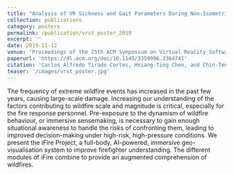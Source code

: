 ```yaml
---
title: "Analysis of VR Sickness and Gait Parameters During Non-Isometric Virtual Walking with Large Translational Gain"
collection: publications
category: posters
permalink: /publication/vrst_poster_2019
excerpt: ''
date: 2019-11-12
venue: 'Proceedings of the 25th ACM Symposium on Virtual Reality Software and Technology'
paperurl: 'https://dl.acm.org/doi/10.1145/3359996.3364741'
citation: 'Carlos Alfredo Tirado Cortes, Hsiang-Ting Chen, and Chin-Teng Lin. 2019. Analysis of VR Sickness and Gait Parameters During Non-Isometric Virtual Walking with Large Translational Gain. In Proceedings of the 25th ACM Symposium on Virtual Reality Software and Technology (VRST 19). Association for Computing Machinery, New York, NY, USA, Article 54, 1–2. https://doi.org/10.1145/3359996.3364741'
teaser: '/images/vrst_poster.jpg'
---
```


The frequency of extreme wildfire events has increased in the past few years, causing large-scale damage. Increasing our understanding of the factors contributing to wildfire scale and magnitude is critical, especially for the fire response personnel. Pre-exposure to the dynamism of wildfire behaviour, or immersive sensemaking, is necessary to gain enough situational awareness to handle the risks of confronting them, leading to improved decision-making under high-risk, high-pressure conditions. We present the iFire Project, a full-body, AI-powered, immersive geo-visualisation system to improve firefighter understanding. The different modules of iFire combine to provide an augmented comprehension of wildfires.